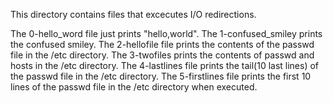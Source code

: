 This directory contains files that excecutes I/O redirections.

The 0-hello_word file just prints "hello,world". 
The 1-confused_smiley prints the confused smiley.
The 2-hellofile file prints the contents of the passwd file in the /etc directory. 
The 3-twofiles prints the contents of passwd and hosts in the /etc directory.
The 4-lastlines file prints the tail(10 last lines) of the passwd file in the /etc directory.
The 5-firstlines file prints the first 10 lines of the passwd file in the /etc directory when executed.

